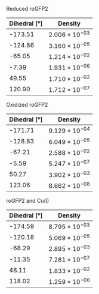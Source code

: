 Reduced roGFP2

| Dihedral [°] | Density |
|-----------|-----------|
| -173.51 | $2.006 \times 10^{-03}$ |
| -124.86 | $3.160 \times 10^{-05}$ |
| -65.05 | $1.214 \times 10^{-02}$ |
| -7.39 | $1.931 \times 10^{-06}$ |
| 49.55 | $1.710 \times 10^{-02}$ |
| 120.90 | $1.712 \times 10^{-07}$ |

Oxidized roGFP2

| Dihedral [°] | Density |
|-----------|-----------|
| -171.71 | $9.129 \times 10^{-04}$ |
| -128.83 | $6.049 \times 10^{-05}$ |
| -67.21 | $2.588 \times 10^{-02}$ |
| -5.59 | $5.247 \times 10^{-07}$ |
| 50.27 | $3.902 \times 10^{-03}$ |
| 123.06 | $8.662 \times 10^{-08}$ |

roGFP2 and Cu(I)

| Dihedral [°] | Density |
|-----------|-----------|
| -174.59 | $8.795 \times 10^{-03}$ |
| -120.18 | $5.069 \times 10^{-05}$ |
| -68.29 | $2.895 \times 10^{-03}$ |
| -11.35 | $7.281 \times 10^{-07}$ |
| 48.11 | $1.833 \times 10^{-02}$ |
| 118.02 | $1.259 \times 10^{-06}$ |
